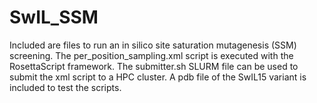 # SwIL_SSM
Included are files to run an in silico site saturation mutagenesis (SSM) screening. The per_position_sampling.xml script is executed with the RosettaScript framework. The submitter.sh SLURM file can be used to submit the xml script to a HPC cluster. A pdb file of the SwIL15 variant is included to test the scripts. 
